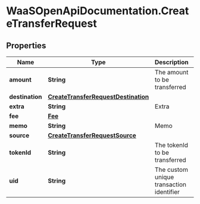 # WaaSOpenApiDocumentation.CreateTransferRequest

## Properties

Name | Type | Description | Notes
------------ | ------------- | ------------- | -------------
**amount** | **String** | The amount to be transferred | 
**destination** | [**CreateTransferRequestDestination**](CreateTransferRequestDestination.md) |  | 
**extra** | **String** | Extra | [optional] 
**fee** | [**Fee**](Fee.md) |  | [optional] 
**memo** | **String** | Memo | [optional] 
**source** | [**CreateTransferRequestSource**](CreateTransferRequestSource.md) |  | 
**tokenId** | **String** | The tokenId to be transferred | 
**uid** | **String** | The custom unique transaction identifier | [optional] 


